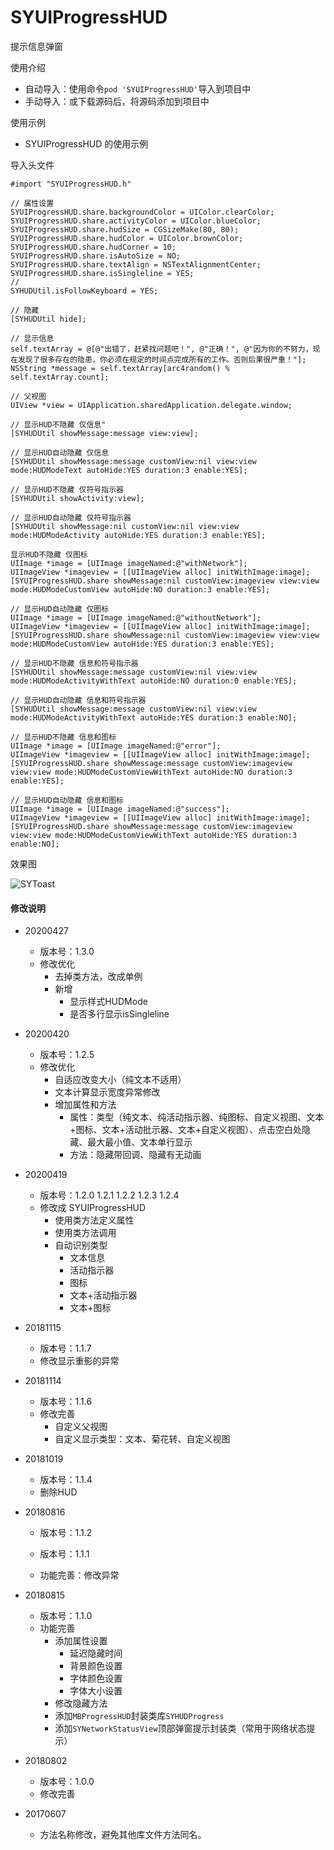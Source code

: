 # SYUIProgressHUD
提示信息弹窗


使用介绍 
  * 自动导入：使用命令`pod 'SYUIProgressHUD'`导入到项目中
  * 手动导入：或下载源码后，将源码添加到项目中
  

使用示例

* SYUIProgressHUD 的使用示例

导入头文件
```
#import "SYUIProgressHUD.h"
```

```
// 属性设置
SYUIProgressHUD.share.backgroundColor = UIColor.clearColor;
SYUIProgressHUD.share.activityColor = UIColor.blueColor;
SYUIProgressHUD.share.hudSize = CGSizeMake(80, 80);
SYUIProgressHUD.share.hudColor = UIColor.brownColor;
SYUIProgressHUD.share.hudCorner = 10;
SYUIProgressHUD.share.isAutoSize = NO;
SYUIProgressHUD.share.textAlign = NSTextAlignmentCenter;
SYUIProgressHUD.share.isSingleline = YES;
// 
SYHUDUtil.isFollowKeyboard = YES;
```

```
// 隐藏
[SYHUDUtil hide];
```

```
// 显示信息
self.textArray = @[@"出错了，赶紧找问题吧！", @"正确！", @"因为你的不努力，现在发现了很多存在的隐患，你必须在规定的时间点完成所有的工作。否则后果很严重！"];
NSString *message = self.textArray[arc4random() % self.textArray.count];
```

```
// 父视图
UIView *view = UIApplication.sharedApplication.delegate.window;
```

```
// 显示HUD不隐藏 仅信息"
[SYHUDUtil showMessage:message view:view];
```

```
// 显示HUD自动隐藏 仅信息
[SYHUDUtil showMessage:message customView:nil view:view mode:HUDModeText autoHide:YES duration:3 enable:YES];
```

```
// 显示HUD不隐藏 仅符号指示器
[SYHUDUtil showActivity:view];
```

```
// 显示HUD自动隐藏 仅符号指示器
[SYHUDUtil showMessage:nil customView:nil view:view mode:HUDModeActivity autoHide:YES duration:3 enable:YES];
```

```
显示HUD不隐藏 仅图标
UIImage *image = [UIImage imageNamed:@"withNetwork"];
UIImageView *imageview = [[UIImageView alloc] initWithImage:image];
[SYUIProgressHUD.share showMessage:nil customView:imageview view:view mode:HUDModeCustomView autoHide:NO duration:3 enable:YES];
```

```
// 显示HUD自动隐藏 仅图标
UIImage *image = [UIImage imageNamed:@"withoutNetwork"];
UIImageView *imageview = [[UIImageView alloc] initWithImage:image];
[SYUIProgressHUD.share showMessage:nil customView:imageview view:view mode:HUDModeCustomView autoHide:YES duration:3 enable:YES];
```

```
// 显示HUD不隐藏 信息和符号指示器
[SYHUDUtil showMessage:message customView:nil view:view mode:HUDModeActivityWithText autoHide:NO duration:0 enable:YES];
```

```
// 显示HUD自动隐藏 信息和符号指示器
[SYHUDUtil showMessage:message customView:nil view:view mode:HUDModeActivityWithText autoHide:YES duration:3 enable:NO];
```

```
// 显示HUD不隐藏 信息和图标
UIImage *image = [UIImage imageNamed:@"error"];
UIImageView *imageview = [[UIImageView alloc] initWithImage:image];
[SYUIProgressHUD.share showMessage:message customView:imageview view:view mode:HUDModeCustomViewWithText autoHide:NO duration:3 enable:YES];
```

```
// 显示HUD自动隐藏 信息和图标
UIImage *image = [UIImage imageNamed:@"success"];
UIImageView *imageview = [[UIImageView alloc] initWithImage:image];
[SYUIProgressHUD.share showMessage:message customView:imageview view:view mode:HUDModeCustomViewWithText autoHide:YES duration:3 enable:NO];
```

效果图

![SYToast](./images/SYToast.gif) 


#### 修改说明
* 20200427
  * 版本号：1.3.0
  * 修改优化
    * 去掉类方法，改成单例
    * 新增
      * 显示样式HUDMode
      * 是否多行显示isSingleline

* 20200420
  * 版本号：1.2.5
  * 修改优化
    * 自适应改变大小（纯文本不适用）
    * 文本计算显示宽度异常修改
    * 增加属性和方法
      * 属性：类型（纯文本、纯活动指示器、纯图标、自定义视图、文本+图标、文本+活动批示器、文本+自定义视图）、点击空白处隐藏、最大最小值、文本单行显示
      * 方法：隐藏带回调、隐藏有无动画


* 20200419
  * 版本号：1.2.0 1.2.1 1.2.2 1.2.3 1.2.4
  * 修改成 SYUIProgressHUD
    * 使用类方法定义属性
    * 使用类方法调用
    * 自动识别类型
      * 文本信息
      * 活动指示器
      * 图标
      * 文本+活动指示器
      * 文本+图标

* 20181115
  * 版本号：1.1.7
  * 修改显示重影的异常
  
* 20181114
  * 版本号：1.1.6
  * 修改完善
    * 自定义父视图
    * 自定义显示类型：文本、菊花转、自定义视图

* 20181019
  * 版本号：1.1.4
  * 删除HUD
  
* 20180816
  * 版本号：1.1.2
  
  * 版本号：1.1.1
  * 功能完善：修改异常

* 20180815
  * 版本号：1.1.0
  * 功能完善
    * 添加属性设置
      * 延迟隐藏时间
      * 背景颜色设置
      * 字体颜色设置
      * 字体大小设置
    * 修改隐藏方法
    * 添加`MBProgressHUD`封装类库`SYHUDProgress`
    * 添加`SYNetworkStatusView`顶部弹窗提示封装类（常用于网络状态提示）

* 20180802
  * 版本号：1.0.0
  * 修改完善
  
* 20170607
  * 方法名称修改，避免其他库文件方法同名。

